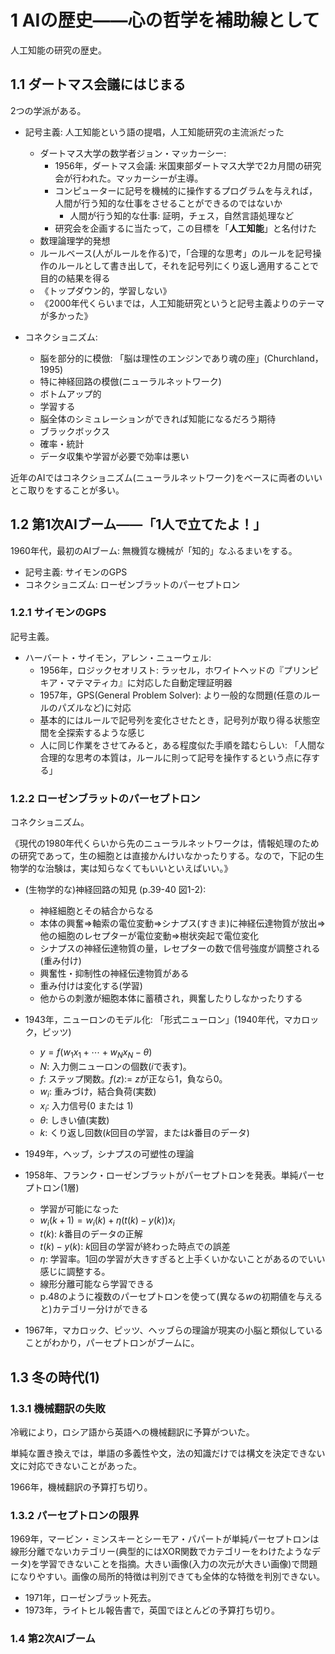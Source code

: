 # 1 AIの歴史——心の哲学を補助線として

人工知能の研究の歴史。

## 1.1 ダートマス会議にはじまる

2つの学派がある。

- 記号主義: 人工知能という語の提唱，人工知能研究の主流派だった
  - ダートマス大学の数学者ジョン・マッカーシー:
    - 1956年，ダートマス会議: 米国東部ダートマス大学で2カ月間の研究会が行われた。マッカーシーが主導。
    - コンピューターに記号を機械的に操作するプログラムを与えれば，人間が行う知的な仕事をさせることができるのではないか
      - 人間が行う知的な仕事: 証明，チェス，自然言語処理など
    - 研究会を企画するに当たって，この目標を「**人工知能**」と名付けた
  - 数理論理学的発想
  - ルールベース(人がルールを作る)で，「合理的な思考」のルールを記号操作のルールとして書き出して，それを記号列にくり返し適用することで目的の結果を得る
  - 《トップダウン的，学習しない》
  - 《2000年代くらいまでは，人工知能研究というと記号主義よりのテーマが多かった》

- コネクショニズム:
  - 脳を部分的に模倣: 「脳は理性のエンジンであり魂の座」(Churchland，1995)
  - 特に神経回路の模倣(ニューラルネットワーク)
  - ボトムアップ的
  - 学習する
  - 脳全体のシミュレーションができれば知能になるだろう期待
  - ブラックボックス
  - 確率・統計
  - データ収集や学習が必要で効率は悪い

近年のAIではコネクショニズム(ニューラルネットワーク)をベースに両者のいいとこ取りをすることが多い。

## 1.2 第1次AIブーム——「1人で立てたよ！」

1960年代，最初のAIブーム: 無機質な機械が「知的」なふるまいをする。

- 記号主義: サイモンのGPS
- コネクショニズム: ローゼンブラットのパーセプトロン

### 1.2.1 サイモンのGPS

記号主義。

- ハーバート・サイモン，アレン・ニューウェル:
  - 1956年，ロジックセオリスト: ラッセル，ホワイトヘッドの『プリンピキア・マテマティカ』に対応した自動定理証明器
  - 1957年，GPS(General Problem Solver): より一般的な問題(任意のルールのパズルなど)に対応
  - 基本的にはルールで記号列を変化させたとき，記号列が取り得る状態空間を全探索するような感じ
  - 人に同じ作業をさせてみると，ある程度似た手順を踏むらしい: 「人間な合理的な思考の本質は，ルールに則って記号を操作するという点に存する」

### 1.2.2 ローゼンブラットのパーセプトロン

コネクショニズム。

《現代の1980年代くらいから先のニューラルネットワークは，情報処理のための研究であって，生の細胞とは直接かんけいなかったりする。なので，下記の生物学的な治験は，実は知らなくてもいいといえばいい。》

- (生物学的な)神経回路の知見 (p.39-40 図1-2):
  - 神経細胞とその結合からなる
  - 本体の興奮⇒軸索の電位変動⇒シナプス(すきま)に神経伝達物質が放出⇒他の細胞のレセプターが電位変動⇒樹状突起で電位変化
  - シナプスの神経伝達物質の量，レセプターの数で信号強度が調整される(重み付け)
  - 興奮性・抑制性の神経伝達物質がある
  - 重み付けは変化する(学習)
  - 他からの刺激が細胞本体に蓄積され，興奮したりしなかったりする

- 1943年，ニューロンのモデル化: 「形式ニューロン」(1940年代，マカロック，ピッツ)
  - $y=f(w_1 x_1+\cdots+w_N x_N-\theta)$
  - $N$: 入力側ニューロンの個数($i$で表す)。
  - $f$: ステップ関数。$f(z):=$ $z$が正なら$1$，負なら$0$。
  - $w_i$: 重みづけ，結合負荷(実数)
  - $x_i$: 入力信号(0 または 1)
  - $\theta$: しきい値(実数)
  - $k$: くり返し回数($k$回目の学習，または$k$番目のデータ)
- 1949年，ヘッブ，シナプスの可塑性の理論
- 1958年、フランク・ローゼンブラットがパーセプトロンを発表。単純パーセプトロン(1層)
  - 学習が可能になった
  - $w_i(k + 1) = w_i(k) + η (t(k) − y(k)) x_i$
  - $t(k)$: $k$番目のデータの正解
  - $t(k) − y(k)$: $k$回目の学習が終わった時点での誤差
  - $η$: 学習率。1回の学習が大きすぎると上手くいかないことがあるのでいい感じに調整する。
  - 線形分離可能なら学習できる
  - p.48のように複数のパーセプトロンを使って(異なる$w$の初期値を与えると)カテゴリー分けができる
- 1967年，マカロック、ピッツ、ヘッブらの理論が現実の小脳と類似していることがわかり，パーセプトロンがブームに。

## 1.3 冬の時代(1)

### 1.3.1 機械翻訳の失敗

冷戦により，ロシア語から英語への機械翻訳に予算がついた。

単純な置き換えでは，単語の多義性や文，法の知識だけでは構文を決定できない文に対応できないことがあった。

1966年，機械翻訳の予算打ち切り。

### 1.3.2 パーセプトロンの限界

1969年，マービン・ミンスキーとシーモア・パパートが単純パーセプトロンは線形分離でないカテゴリー(典型的にはXOR関数でカテゴリーをわけたようなデータ)を学習できないことを指摘。大きい画像(入力の次元が大きい画像)で問題になりやすい。画像の局所的特徴は判別できても全体的な特徴を判別できない。

- 1971年，ローゼンブラット死去。
- 1973年，ライトヒル報告書で，英国でほとんどの予算打ち切り。

### 1.4 第2次AIブーム
